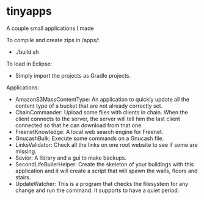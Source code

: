 tinyapps
========

A couple small applications I made

To compile and create zips in /apps/:
* ./build.sh

To load in Eclipse:
* Simply import the projects as Gradle projects.

Applications:
* AmazonS3MassContentType: An application to quickly update all the content type of a bucket that are not already correctly set.
* ChainCommander: Upload some files with clients in chain. When the client connects to the server, the server will tell him the last client connected so that he can download from that one.
* FreenetKnowledge: A local web search engine for Freenet.
* GnucashBulk: Execute some commands on a Gnucash file.
* LinksValidator: Check all the links on one root website to see if some are missing.
* Savior: A library and a gui to make backups.
* SecondLifeBuilerHelper: Create the skeleton of your buildings with this application and it will create a script that will spawn the walls, floors and stairs.
* UpdateWatcher: This is a program that checks the filesystem for any change and run the command. It supports to have a quiet period.
